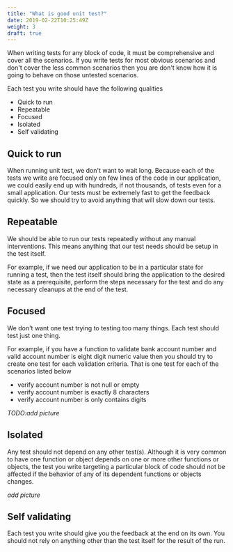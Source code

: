```yaml
---
title: "What is good unit test?"
date: 2019-02-22T10:25:49Z
weight: 3
draft: true
---
```


When writing tests for any block of code, it must be comprehensive and cover all the scenarios. If you write tests for most obvious scenarios and don't cover the less common scenarios then you are don't know how it is going to behave on those untested scenarios.

Each test you write should have the following qualities

* Quick to run
* Repeatable
* Focused
* Isolated
* Self validating

## Quick to run
When running unit test, we don't want to wait long. Because each of the tests we write are focused only on few lines of the code in our application, we could easily end up with hundreds, if not thousands, of tests even for a small application. Our tests must be extremely fast to get the feedback quickly. So we should try to avoid anything that will slow down our tests.

## Repeatable
We should be able to run our tests repeatedly without any manual interventions. This means anything that our test needs should be setup in the test itself. 

For example, if we need our application to be in a particular state for running a test, then the test itself should bring the application to the desired state as a prerequisite, perform the steps necessary for the test and do any necessary cleanups at the end of the test.

## Focused
We don't want one test trying to testing too many things. Each test should test just one thing. 

For example, if you have a function to validate bank account number and valid account number is eight digit numeric value then you should try to create one test for each validation criteria. That is one test for each of the scenarios listed below

* verify account number is not null or empty
* verify account number is exactly 8 characters
* verify account number is only contains digits

*TODO:add picture*

## Isolated
Any test should not depend on any other test(s). Although it is very common to have one function or object depends on one or more other functions or objects, the test you write targeting a particular block of code should not be affected if the behavior of any of its dependent functions or objects changes.

*add picture*

## Self validating
Each test you write should give you the feedback at the end on its own. You should not rely on anything other than the test itself for the result of the run.
